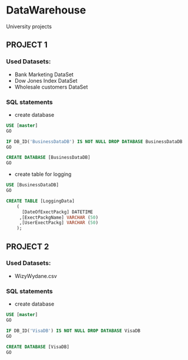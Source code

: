 # DataWarehouse
University projects 

## PROJECT 1

### Used Datasets:

* Bank Marketing DataSet 
* Dow Jones Index DataSet 
* Wholesale customers DataSet 

### SQL statements

* create database

```sql
USE [master]
GO

IF DB_ID('BusinessDataDB') IS NOT NULL DROP DATABASE BusinessDataDB
GO

CREATE DATABASE [BusinessDataDB]
GO
```

* create table for logging

```sql
USE [BusinessDataDB]
GO

CREATE TABLE [LoggingData] 
	(
	  [DateOfExectPackg] DATETIME
	 ,[ExectPackgName] VARCHAR (50)
	 ,[UserExectPackg] VARCHAR (50)
	);
```
## PROJECT 2

### Used Datasets:

* WizyWydane.csv

### SQL statements

* create database 

```sql
USE [master]
GO

IF DB_ID('VisaDB') IS NOT NULL DROP DATABASE VisaDB
GO

CREATE DATABASE [VisaDB]
GO
```